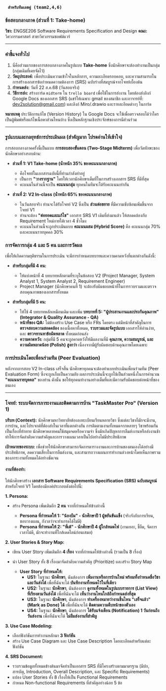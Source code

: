 ### **` สำหรับทีมเลขคู่ (team2,4,6)`**
### **ข้อสอบกลางภาค (ส่วนที่ 1: Take-home)**
**วิชา:** ENGSE206 Software Requirements Specification and Design
**คณะ:** วิศวกรรมศาสตร์ สาขาวิศวกรรมซอฟต์แวร์

---

### **คำชี้แจงทั่วไป**
1.  นี่คือส่วนแรกของการสอบกลางภาคในรูปแบบ **Take-home** ซึ่งนักศึกษาจะต้องทำงานเป็นกลุ่ม (กลุ่มเดิมที่เคยจัดไว้)
2.  **วัตถุประสงค์:** เพื่อประเมินความเข้าใจในหลักการ, ความละเอียดรอบคอบ, และความสามารถในการสร้างเอกสารข้อกำหนดความต้องการ (SRS) ฉบับร่างที่สมบูรณ์จากโจทย์เบื้องต้น
3.  **กำหนดส่ง:** วันที่ 22 ส.ค.68 (วันสอบจริง)
4.  **วิธีการส่ง:** สร้างการ์ด `midterm` ใน `trello board` เพื่อใช้ในการส่งงาน 
โดยต้องส่งลิงก์ Google Docs ของเอกสาร SRS 
(แชร์ให้เฉพาะ gmail ของสมาชิก และอาจารย์ที่: dev2solution@gmail.com)
และลิงก์ Miro/.drawio และรายละอียดต่างๆ ในการ์ด
   
**หมายเหตุ**
   ประวัติการแก้ไข (Version History) ใน Google Docs จะใช้เพื่อตรวจสอบได้ว่าใครเป็นผู้พิมพ์หรือแก้ไขเนื้อหาส่วนไหนบ้าง ซึ่งเป็นหลักฐานเชิงประจักษ์ของการมีส่วนร่วม

---

### **รูปแบบและกลยุทธ์การประเมินผล (สำคัญมาก โปรดอ่านให้เข้าใจ)**

การสอบกลางภาคครั้งนี้เป็นแบบ **การสอบสองขั้นตอน (Two-Stage Midterm)** เพื่อวัดทักษะของนักศึกษาอย่างรอบด้าน:

* **ส่วนที่ 1: V1 Take-home (น้ำหนัก 35% ของคะแนนกลางภาค)**
    * คือโจทย์ในเอกสารฉบับนี้ที่ท่านกำลังทำอยู่
    * เป็นการ **"วางรากฐาน"** โดยให้เวลานักศึกษาเต็มที่ในการสร้างเอกสาร SRS ที่ดีที่สุด
    * คะแนนในส่วนนี้จะเป็น **คะแนนกลุ่ม** ทุกคนในทีมจะได้รับคะแนนเท่ากัน

* **ส่วนที่ 2: V2 In-class (น้ำหนัก 65% ของคะแนนกลางภาค)**
    * ในวันสอบจริง ท่านจะได้รับโจทย์ V2 ซึ่งเป็น **ส่วนต่อขยาย** ที่มีความซับซ้อนเพิ่มขึ้นจากโจทย์ V1
    * ท่านจะต้อง **"ต่อยอดและแก้ไข"** เอกสาร SRS V1 เดิมที่ส่งมาแล้ว ให้สอดคล้องกับ Requirement ใหม่ภายใต้เวลา 4 ชั่วโมง
    * คะแนนในส่วนนี้จะถูกประเมินแบบ **คะแนนผสม (Hybrid Score)** คือ คะแนนกลุ่ม 70% และคะแนนรายบุคคล 30%

### **การจัดการกลุ่ม 4 และ 5 คน และการวัดผล**

เพื่อให้เกิดความยุติธรรมในการประเมิน จะมีการกำหนดบทบาทและความคาดหวังที่แตกต่างกันดังนี้:

* **สำหรับกลุ่มที่มี 4 คน:**
    * ให้แบ่งหน้าที่ 4 บทบาทหลักตามที่ระบุในข้อสอบ V2 (Project Manager, System Analyst 1, System Analyst 2, Requirement Engineer)
    * Project Manager (นักศึกษาคนที่ 1) จะต้องรับผิดชอบหน้าที่ในการรวบรวมและตรวจสอบคุณภาพของเอกสารทั้งหมด

* **สำหรับกลุ่มที่มี 5 คน:**
    * ให้ใช้ 4 บทบาทหลักเหมือนเดิม และเพิ่ม **บทบาทที่ 5: "ผู้ประสานงานและประกันคุณภาพ" (Integrator & Quality Assurance - QA)**
    * **หน้าที่ของ QA:** ไม่ต้องสร้าง Use Case หรือ FRs โดยตรง แต่มีหน้าที่สำคัญในการ **ตรวจสอบความสอดคล้อง** ของเนื้อหาทั้งหมด, **รวบรวมและจัดรูปแบบ** เอกสารให้อ่านง่าย, และ **ตรวจทานหาข้อผิดพลาด** ทั้งหมดก่อนส่ง
    * **ความคาดหวัง:** กลุ่มที่มี 5 คนจะถูกคาดหวังให้มีผลงานที่มี **คุณภาพ, ความสมบูรณ์, และความผิดพลาดน้อย (Polish) สูงกว่า** เนื่องจากมีผู้รับผิดชอบด้านคุณภาพโดยเฉพาะ

### **การประเมินโดยเพื่อนร่วมทีม (Peer Evaluation)**

หลังจากการสอบ V2 In-class เสร็จสิ้น นักศึกษาทุกคนจะต้องทำแบบประเมินเพื่อนร่วมทีม (Peer Evaluation Form) ซึ่งจะถูกเก็บเป็นความลับ ผลการประเมินนี้จะถูกใช้เป็นส่วนหนึ่งในการคำนวณ **"คะแนนรายบุคคล"** ของท่าน ดังนั้น ขอให้ทุกคนทำงานอย่างเต็มที่และมีความรับผิดชอบต่อหน้าที่ของตนเอง

---

### **โจทย์: ระบบจัดการภาระงานและติดตามการบ้าน "TaskMaster Pro" (Version 1)**

**บริบท (Context):**
นักศึกษามหาวิทยาลัยต้องลงทะเบียนเรียนหลายวิชา ซึ่งแต่ละวิชาก็มักจะมีงาน, การบ้าน, และโปรเจกต์ที่ต้องส่งในเวลาที่แตกต่างกัน การติดตามงานทั้งหมดจากหลายๆ วิชาพร้อมกันเป็นเรื่องที่ท้าทาย นักศึกษาหลายคนใช้สมุดจดหรือความจำ ซึ่งมักเกิดปัญหาการลืมส่งงานหรือส่งงานช้า ทำให้การจัดลำดับความสำคัญและการวางแผนเวลาเป็นไปอย่างไม่มีประสิทธิภาพ

**เป้าหมายของระบบ:**
เพื่อช่วยให้นักศึกษาสามารถจัดการตารางงานและการบ้านของตนเองได้อย่างมีประสิทธิภาพ, ลดความเสี่ยงในการลืมส่งงาน, และสามารถวางแผนการทำงานล่วงหน้าโดยเห็นภาพรวมของภาระงานทั้งหมดได้อย่างชัดเจน

#### **งานที่ต้องทำ:**
ให้นักศึกษาสร้าง **เอกสาร Software Requirements Specification (SRS) ฉบับสมบูรณ์** สำหรับโจทย์ V1 โดยต้องมีองค์ประกอบดังต่อไปนี้:

**1. Persona:**
* สร้าง Persona เพิ่มเติมอีก **2 คน** จากที่กำหนดให้ข้างล่างนี้

    * **Persona ที่กำหนดให้ 1: "น้องบีม" - นักศึกษาปี 1 ผู้ขยันขันแข็ง** (จริงจังกับการเรียน, ชอบวางแผน, กังวลว่าจะทำเกรดได้ไม่ดี)
    * **Persona ที่กำหนดให้ 2: "พี่เต้" - นักศึกษาปี 4 ผู้ใกล้หมดไฟ** (งานเยอะ, ขี้ลืม, จัดการเวลาไม่ดี, มักจะทำงานที่ใกล้เดดไลน์ก่อนเสมอ)

**2. User Stories & Story Map:**
* เขียน User Story เพิ่มเติมอีก **4 เรื่อง** จากที่กำหนดให้ข้างล่างนี้ (รวมเป็น 8 เรื่อง)
* นำ User Story ทั้ง 8 เรื่องมาจัดลำดับความสำคัญ (Prioritize) และสร้าง Story Map

    * **User Story ที่กำหนดให้:**
        * **US1:** ในฐานะ **นักศึกษา**, ฉันต้องการ **เพิ่มงานหรือการบ้านใหม่ พร้อมทั้งกำหนดชื่อวิชาและวันส่งได้** เพื่อที่ฉันจะได้ **บันทึกงานทั้งหมดไว้ในที่เดียว**
        * **US2:** ในฐานะ **นักศึกษา**, ฉันต้องการ **ดูงานทั้งหมดในรูปแบบรายการ (List View) ที่เรียงตามวันส่งได้** เพื่อที่ฉันจะได้ **เห็นว่างานไหนใกล้ถึงกำหนดส่งที่สุด**
        * **US3:** ในฐานะ **นักศึกษา**, ฉันต้องการ **ทำเครื่องหมายว่างานชิ้นไหน "เสร็จแล้ว" (Mark as Done) ได้** เพื่อที่ฉันจะได้ **ติดตามความคืบหน้าของตัวเอง**
        * **US4:** ในฐานะ **นักศึกษา**, ฉันต้องการ **ได้รับแจ้งเตือน (Notification) 1 วันก่อนถึงวันส่งงาน** เพื่อที่ฉันจะได้ **ไม่ลืมส่งงานที่สำคัญ**

**3. Use Case Modeling:**
* เลือกฟังก์ชันการทำงานหลักมา **3 ฟังก์ชัน**
* สร้าง Use Case Diagram และ Use Case Description โดยละเอียดสำหรับแต่ละฟังก์ชัน

**4. SRS Document:**
* รวบรวมข้อมูลทั้งหมดข้างต้นมาจัดทำเป็นเอกสาร SRS ที่มีโครงสร้างตามมาตรฐาน (มีปก, สารบัญ, Introduction, Overall Description, และ Specific Requirements)
* แปลง User Stories ทั้ง 8 เรื่องให้เป็น Functional Requirements
* กำหนด Non-functional Requirements ที่สำคัญอย่างน้อย 5 ข้อ
